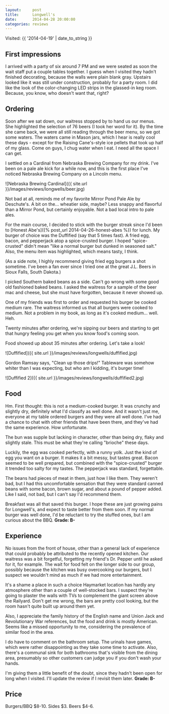 ```yaml
---
layout:     post
title:      Longwell's
date:       2014-04-28 20:00:00
categories: reviews
---
```


Visited: {{ '2014-04-19' | date_to_string }}

First impressions
-----------------

I arrived with a party of six around 7 PM and we were seated as soon the wait staff put a couple tables together. I guess when I visited they hadn't finished decorating, because the walls were plain blank gray. Upstairs looked like it was still under construction, probably for a party room. I did like the look of the color-changing LED strips in the glassed-in keg room. Because, you know, who doesn't want that, right?

Ordering
--------
Soon after we sat down, our waitress stopped by to hand us our menus. She highlighted the selection of 76 beers (I took her word for it). By the time she came back, we were all still reading through the beer menu, so we got some waters. The waters came in Mason jars, which I hear is really cool these days - except for the Raising Cane's-style ice pellets that took up half of my glass. Come on guys, I chug water when I eat. I need all the space I can get.

I settled on a Cardinal from Nebraska Brewing Company for my drink. I've been on a pale ale kick for a while now, and this is the first place I've noticed Nebraska Brewing Company on a Lincoln menu.

![Nebraska Brewing Cardinal]({{ site.url }}/images/reviews/longwells/beer.jpg)

Not bad at all, reminds me of my favorite Mirror Pond Pale Ale by Deschute's. A bit on the... wheatier side, maybe? Less snappy and flavorful than a Mirror Pond, but certainly enjoyable. Not a bad local intro to pale ales.

For the main course, I decided to stick with the burger streak since I'd been to [Honest Abe's]({% post_url 2014-04-26-honest-abes %}) for lunch. My burger of choice was the Duffified (say that 5 times fast). A fried egg, bacon, and pepperjack atop a spice-crusted burger. I hoped "spice-crusted" didn't mean "like a normal burger but dunked in seasoned salt." Also, the menu item was highlighted, which means tasty, I think.

(As a side note, I highly recommend giving fried egg burgers a shot sometime. I've been a fan ever since I tried one at the great J.L. Beers in Sioux Falls, South Dakota.)

I picked Southern baked beans as a side. Can't go wrong with some good old fashioned baked beans. I asked the waitress for a sample of the beer mac and cheese, but she must have forgotten, because it never showed up.

One of my friends was first to order and requested his burger be cooked medium rare. The waitress informed us that all burgers were cooked to medium. Not a problem in my book, as long as it's cooked medium... well. Heh.

Twenty minutes after ordering, we're sipping our beers and starting to get that hungry feeling you get when you know food's coming soon. 

Food showed up about 35 minutes after ordering. Let's take a look!

![Duffified]({{ site.url }}/images/reviews/longwells/duffified.jpg)

Gordon Ramsay says, "Clean up those drips!" Tableware was somehow whiter than I was expecting, but who am I kidding, it's burger time!

![Duffified 2]({{ site.url }}/images/reviews/longwells/duffified2.jpg)

Food
----

Hm. First thought: this is not a medium-cooked burger. It was crunchy and slightly dry, definitely what I'd classify as well done. And it wasn't just me, everyone at my table ordered burgers and they were all well done. I've had a chance to chat with other friends that have been there, and they've had the same experience. How unfortunate.

The bun was supple but lacking in character, other than being dry, flaky and slightly stale. This must be what they're calling "brioche" these days.

Luckily, the egg was cooked perfectly, with a runny yolk. Just the kind of egg you want on a burger. It makes it a bit messy, but tastes great. Bacon seemed to be well prepared, but combined with the "spice-crusted" burger it trended too salty for my tastes. The pepperjack was standard, forgettable.

The beans had pieces of meat in them, just how I like them. They weren't bad, but I had this uncomfortable sensation that they were standard canned beans with some bacon, brown sugar, and about a pound of pepper added. Like I said, not bad, but I can't say I'd recommend them.

Breakfast was all that saved this burger. I hope these are just growing pains for Longwell's, and expect to taste better from them soon. If my normal burger was well done, I'd be reluctant to try the stuffed ones, but I am curious about the BBQ. **Grade: B-**

Experience
----------
No issues from the front of house, other than a general lack of experience that could probably be attributed to the recently opened kitchen. Our waitress was a bit forgetful, forgetting my friend's Dr. Pepper until he asked for it, for example. The wait for food felt on the longer side to our group, possibly because the kitchen was busy overcooking our burgers, but I suspect we wouldn't mind as much if we had more entertainment.

It's a shame a place in such a choice Haymarket location has hardly any atmosphere other than a couple of well-stocked bars. I suspect they're going to plaster the walls with TVs to complement the giant screen above the Railyard. Don't get me wrong, the bars are pretty cool looking, but the room hasn't quite built up around them yet. 

Also, I appreciate the family history of the English name and Union Jack and Revolutionary War references, but the food and drink is mostly American. Seems like a missed opportunity to me, considering the prevalence of similar food in the area.

I do have to comment on the bathroom setup. The urinals have games, which were rather disappointing as they take some time to activate. Also, there's a communal sink for both bathrooms that's visible from the dining area, presumably so other customers can judge you if you don't wash your hands.

I'm giving them a little benefit of the doubt, since they hadn't been open for long when I visited. I'll update the review if I revisit them later.
**Grade: B-**

Price
-----
Burgers/BBQ $8-10. Sides $3. Beers $4-6.